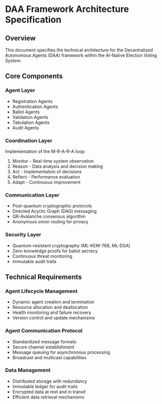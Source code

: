 # DAA Framework Architecture Specification

## Overview
This document specifies the technical architecture for the Decentralized Autonomous Agents (DAA) framework within the AI-Native Election Voting System.

## Core Components

### Agent Layer
- Registration Agents
- Authentication Agents
- Ballot Agents
- Validation Agents
- Tabulation Agents
- Audit Agents

### Coordination Layer
Implementation of the M-R-A-R-A loop:
1. Monitor - Real-time system observation
2. Reason - Data analysis and decision making
3. Act - Implementation of decisions
4. Reflect - Performance evaluation
5. Adapt - Continuous improvement

### Communication Layer
- Post-quantum cryptographic protocols
- Directed Acyclic Graph (DAG) messaging
- QR-Avalanche consensus algorithm
- Anonymous onion routing for privacy

### Security Layer
- Quantum-resistant cryptography (ML-KEM-768, ML-DSA)
- Zero-knowledge proofs for ballot secrecy
- Continuous threat monitoring
- Immutable audit trails

## Technical Requirements

### Agent Lifecycle Management
- Dynamic agent creation and termination
- Resource allocation and deallocation
- Health monitoring and failure recovery
- Version control and update mechanisms

### Agent Communication Protocol
- Standardized message formats
- Secure channel establishment
- Message queuing for asynchronous processing
- Broadcast and multicast capabilities

### Data Management
- Distributed storage with redundancy
- Immutable ledger for audit trails
- Encrypted data at rest and in transit
- Efficient data retrieval mechanisms